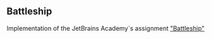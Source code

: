 ## Battleship

Implementation of the JetBrains Academy`s assignment ["Battleship"](https://hyperskill.org/projects/125?track=1)
